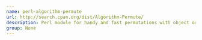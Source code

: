 ```yaml
---
name: perl-algorithm-permute
url: http://search.cpan.org/dist/Algorithm-Permute/
description: Perl module for handy and fast permutations with object oriented interface.
group: None
---
```

